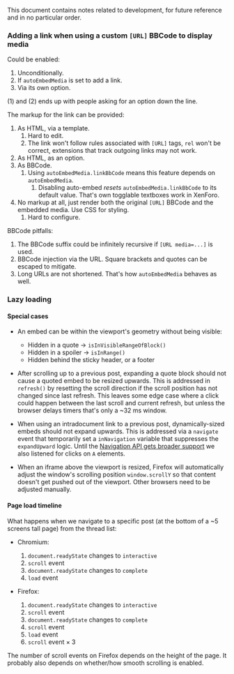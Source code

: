 This document contains notes related to development, for future reference and in no particular order.


### Adding a link when using a custom `[URL]` BBCode to display media

Could be enabled:

 1. Unconditionally.
 2. If `autoEmbedMedia` is set to add a link.
 3. Via its own option.

(1) and (2) ends up with people asking for an option down the line.


The markup for the link can be provided:

 1. As HTML, via a template.
    1. Hard to edit.
    2. The link won't follow rules associated with `[URL]` tags, `rel` won't be correct, extensions that track outgoing links may not work.
 2. As HTML, as an option.
 3. As BBCode.
    1. Using `autoEmbedMedia.linkBbCode` means this feature depends on `autoEmbedMedia`.
	   1. Disabling auto-embed *resets* `autoEmbedMedia.linkBbCode` to its default value. That's own togglable textboxes work in XenForo.
 4. No markup at all, just render both the original `[URL]` BBCode and the embedded media. Use CSS for styling.
    1. Hard to configure.


BBCode pitfalls:

 1. The BBCode suffix could be infinitely recursive if `[URL media=...]` is used.
 2. BBCode injection via the URL. Square brackets and quotes can be escaped to mitigate.
 3. Long URLs are not shortened. That's how `autoEmbedMedia` behaves as well.


### Lazy loading

#### Special cases

 - An embed can be within the viewport's geometry without being visible:
     - Hidden in a quote → `isInVisibleRangeOfBlock()`
     - Hidden in a spoiler → `isInRange()`
     - Hidden behind the sticky header, or a footer

 - After scrolling up to a previous post, expanding a quote block should not cause a quoted embed to be resized upwards. This is addressed in `refresh()` by resetting the scroll direction if the scroll position has not changed since last refresh. This leaves some edge case where a click could happen between the last scroll and current refresh, but unless the browser delays timers that's only a ~32 ms window.

 - When using an intradocument link to a previous post, dynamically-sized embeds should not expand upwards. This is addressed via a `navigate` event that temporarily set a `inNavigation` variable that suppresses the `expandUpward` logic. Until the [Navigation API gets broader support](https://caniuse.com/mdn-api_navigation) we also listened for clicks on `A` elements.

 - When an iframe above the viewport is resized, Firefox will automatically adjust the window's scrolling position `window.scrollY` so that content doesn't get pushed out of the viewport. Other browsers need to be adjusted manually.


#### Page load timeline

What happens when we navigate to a specific post (at the bottom of a ~5 screens tall page) from the thread list:

 - Chromium:
     1. `document.readyState` changes to `interactive`
     2. `scroll` event
     3. `document.readyState` changes to `complete`
     4. `load` event

 - Firefox:
     1. `document.readyState` changes to `interactive`
     2. `scroll` event
     3. `document.readyState` changes to `complete`
     4. `scroll` event
     5. `load` event
     6. `scroll` event × 3

The number of scroll events on Firefox depends on the height of the page. It probably also depends on whether/how smooth scrolling is enabled.
